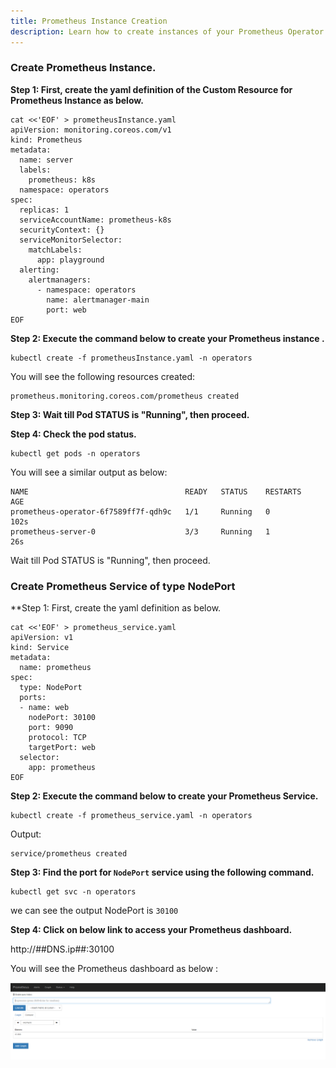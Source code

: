 ```yaml
---
title: Prometheus Instance Creation 
description: Learn how to create instances of your Prometheus Operator
---
```


###  Create Prometheus Instance.

**Step 1: First, create the yaml definition of the Custom Resource for Prometheus Instance as below.** 

```execute
cat <<'EOF' > prometheusInstance.yaml
apiVersion: monitoring.coreos.com/v1
kind: Prometheus
metadata:
  name: server
  labels:
    prometheus: k8s
  namespace: operators
spec:
  replicas: 1
  serviceAccountName: prometheus-k8s
  securityContext: {}
  serviceMonitorSelector:
    matchLabels:
      app: playground  
  alerting:
    alertmanagers:
      - namespace: operators
        name: alertmanager-main
        port: web  
EOF
```

**Step 2: Execute the command below to create your Prometheus instance .** 

```execute
kubectl create -f prometheusInstance.yaml -n operators
```

You will see the following resources created:

```output
prometheus.monitoring.coreos.com/prometheus created
```

**Step 3: Wait till Pod STATUS is "Running", then proceed.**


**Step 4: Check the pod status.**

```execute
kubectl get pods -n operators
```
You will see a similar output as below:

```output
NAME                                   READY   STATUS    RESTARTS   AGE
prometheus-operator-6f7589ff7f-qdh9c   1/1     Running   0          102s
prometheus-server-0                    3/3     Running   1          26s
```

Wait till Pod STATUS is "Running", then proceed.

### Create Prometheus Service of type NodePort 

**Step 1: First, create the yaml definition as below.


```execute
cat <<'EOF' > prometheus_service.yaml
apiVersion: v1
kind: Service
metadata:
  name: prometheus
spec:
  type: NodePort
  ports:
  - name: web
    nodePort: 30100
    port: 9090
    protocol: TCP
    targetPort: web
  selector:
    app: prometheus
EOF
```

**Step 2: Execute the command below to create your Prometheus Service.** 

```execute
kubectl create -f prometheus_service.yaml -n operators
```

Output:

```
service/prometheus created
```

**Step 3: Find the port for `NodePort` service using the following command.**

```execute
kubectl get svc -n operators
```

we can see the output NodePort is `30100`

**Step 4: Click on below link to access your Prometheus dashboard.** 

http://##DNS.ip##:30100

You will see the Prometheus dashboard as below :

![prometheus-page](_images/prom1.png)


